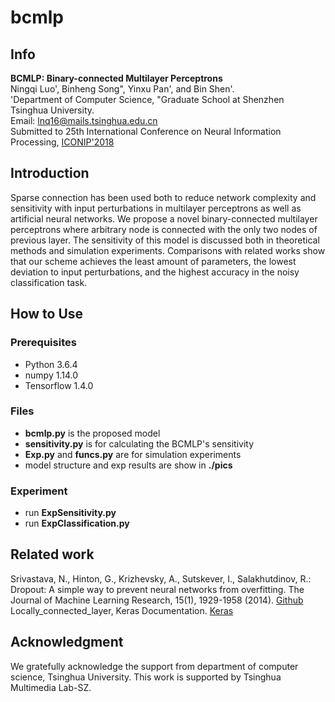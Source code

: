 # bcmlp

## Info
**BCMLP: Binary-connected Multilayer Perceptrons**<br>
Ningqi Luo', Binheng Song", Yinxu Pan', and Bin Shen'.<br>
'Department of Computer Science, "Graduate School at Shenzhen<br>
Tsinghua University.<br>
Email: lnq16@mails.tsinghua.edu.cn<br>
Submitted to 25th International Conference on Neural Information Processing, [ICONIP'2018](https://conference.cs.cityu.edu.hk/iconip/)

## Introduction
Sparse connection has been used both to reduce network complexity and sensitivity with input perturbations in multilayer perceptrons as well as artificial neural networks. We propose a novel binary-connected multilayer perceptrons where arbitrary node is connected with the only two nodes of previous layer. The sensitivity of this model is discussed both in theoretical methods and simulation experiments. Comparisons with related works show that our scheme achieves the least amount of parameters, the lowest deviation to input perturbations, and the highest accuracy in the noisy classification task.

## How to Use
### Prerequisites
  - Python 3.6.4
  - numpy 1.14.0
  - Tensorflow 1.4.0

### Files
  - **bcmlp.py** is the proposed model
  - **sensitivity.py** is for calculating the BCMLP's sensitivity
  - **Exp.py** and **funcs.py** are for simulation experiments
  - model structure and exp results are show in **./pics** 

### Experiment
  - run **ExpSensitivity.py**
  - run **ExpClassification.py**

## Related work
Srivastava, N., Hinton, G., Krizhevsky, A., Sutskever, I., Salakhutdinov, R.: Dropout: A simple way to prevent neural networks from overfitting. The Journal of Machine Learning Research, 15(1), 1929-1958 (2014). [Github](https://github.com/mdenil/dropout)<br>
Locally_connected_layer, Keras Documentation. [Keras](http://keras-cn.readthedocs.io/en/latest/layers/locally_connected_layer/)<br>

## Acknowledgment
We gratefully acknowledge the support from department of computer science, Tsinghua University. This work is supported by Tsinghua Multimedia Lab-SZ.
